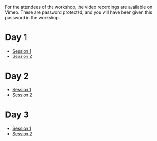 For the attendees of the workshop, the video recordings are available on Vimeo.
These are password protected, and you will have been given this password in the workshop.

# Day 1

* [Session 1](https://vimeo.com/667425965)
* [Session 2](https://vimeo.com/667497581)

# Day 2

* [Session 1](https://vimeo.com/667935691)
* [Session 2](https://vimeo.com/667996915)

# Day 3

* [Session 1](https://vimeo.com/668356463)
* [Session 2](https://vimeo.com/668424658)
